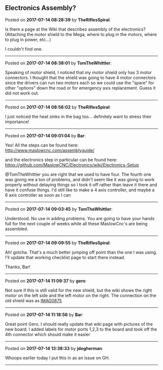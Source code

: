 ## Electronics Assembly?
Posted on **2017-07-14 08:28:39** by **TheRiflesSpiral**:

Is there a page at the Wiki that describes assembly of the electronics? (Attaching the motor shield to the Mega, where to plug in the motors, where to plug in power, etc...)



I couldn't find one.

---

Posted on **2017-07-14 08:38:01** by **TomTheWhittler**:

Speaking of motor shield, I noticed that my motor shield only has 3 motor connectors. I thought that the shield was going to have 4 motor connectors since the drivers can run two motors each so we could use the "spare" for other "options" down the road or for emergency axis replacement. Guess it did not work out.

---

Posted on **2017-07-14 08:56:02** by **TheRiflesSpiral**:

I just noticed the heat sinks in the bag too... definitely want to stress their importance!

---

Posted on **2017-07-14 09:01:04** by **Bar**:

Yes! All the steps can be found here: http://www.maslowcnc.com/assemblyguide/



and the electronics step in particular can be found here: https://github.com/MaslowCNC/Electronics/wiki/Electronics-Setup



@TomTheWhittler you are right that we used to have four. The fourth one was giving me a ton of problems, and didn't seem like it was going to work properly without delaying things so I took it off rather than leave it there and have it confuse things. I'd still like to make a 4 axis controller, and maybe a 6 axis controller as soon as I can

---

Posted on **2017-07-14 09:03:45** by **TomTheWhittler**:

Understood. No use in adding problems. You are going to have your hands full for the next couple of weeks while all these MaslowCnc's are being assembled.

---

Posted on **2017-07-14 09:09:55** by **TheRiflesSpiral**:

Ah! gotcha. That's a much better jumping off point than the one I was using. I'll update that working checklist page to start there instead.



Thanks, Bar!

---

Posted on **2017-07-14 11:09:37** by **gero**:

Not sure if this is still valid for the new shield, but the wiki shows the right motor on the left side and the left motor on the right. The connection on the old shield was as  [IMAG0875](//muut.com/u/maslowcnc/s1/:maslowcnc:De2m:imag0875.jpg.jpg)

---

Posted on **2017-07-14 11:18:56** by **Bar**:

Great point Gero. I should really update that wiki page with pictures of the new board. I added labels for motor ports 1,2,3 to the board and took off the 4th connector which should make it easier

---

Posted on **2017-07-14 13:38:33** by **jdogherman**:

Whoops earlier today I put this in as an issue on GH.

---

